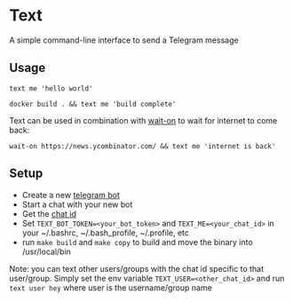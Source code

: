 # Text

A simple command-line interface to send a Telegram message

## Usage

```
text me 'hello world'
```

```
docker build . && text me 'build complete'
```

Text can be used in combination with [wait-on](https://github.com/jeffbski/wait-on) to wait for internet to come back:

```
wait-on https://news.ycombinator.com/ && text me 'internet is back'
```

## Setup

- Create a new [telegram bot](https://core.telegram.org/bots#6-botfather)
- Start a chat with your new bot
- Get the [chat id](https://stackoverflow.com/a/32572159)
- Set `TEXT_BOT_TOKEN=<your_bot_token>` and `TEXT_ME=<your_chat_id>` in your ~/.bashrc, ~/.bash_profile, ~/.profile, etc
- run `make build` and `make copy` to build and move the binary into /usr/local/bin

Note: you can text other users/groups with the chat id specific to that user/group. Simply set the
env variable `TEXT_USER=<other_chat_id>` and run `text user hey` where user is the username/group name
